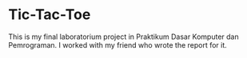 # Tic-Tac-Toe

This is my final laboratorium project in Praktikum Dasar Komputer dan Pemrograman. I worked with my friend who wrote the report for it.
